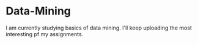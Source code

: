 # Data-Mining
I am currently studying basics of data mining. I'll keep uploading the most interesting pf my assignments.
